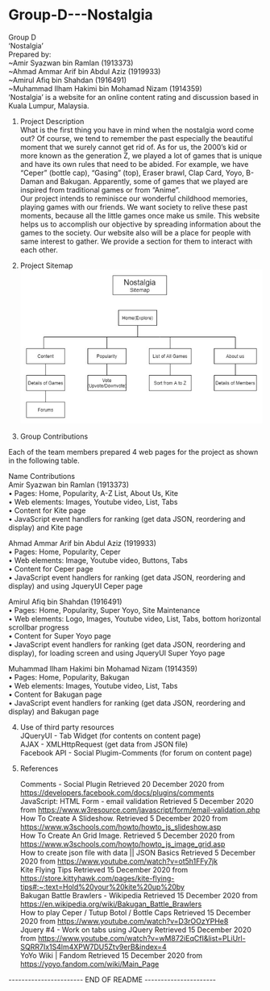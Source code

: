 # Group-D---Nostalgia

Group D  
‘Nostalgia’  
Prepared by:  
~Amir Syazwan bin Ramlan (1913373)  
~Ahmad Ammar Arif bin Abdul Aziz (1919933)  
~Amirul Afiq bin Shahdan (1916491)  
~Muhammad Ilham Hakimi bin Mohamad Nizam (1914359)  
‘Nostalgia’ is a website for an online content rating and discussion based in Kuala Lumpur, Malaysia.

1. Project Description  
   What is the first thing you have in mind when the nostalgia word come out? Of course, we tend to remember the past especially the beautiful moment that we surely cannot get rid of. As for us, the 2000’s kid or more known as the generation Z, we played a lot of games that is unique and have its own rules that need to be abided. For example, we have “Ceper” (bottle cap), “Gasing” (top), Eraser brawl, Clap Card, Yoyo, B-Daman and Bakugan. Apparently, some of games that we played are inspired from traditional games or from “Anime”.  
   Our project intends to reminisce our wonderful childhood memories, playing games with our friends. We want society to relive these past moments, because all the little games once make us smile. This website helps us to accomplish our objective by spreading information about the games to the society. Our website also will be a place for people with same interest to gather. We provide a section for them to interact with each other.
2. Project Sitemap  
   ![](images/sitemap.jpg)

3. Group Contributions

Each of the team members prepared 4 web pages for the project as shown in the following table.

Name Contributions  
Amir Syazwan bin Ramlan (1913373)  
• Pages: Home, Popularity, A-Z List, About Us, Kite  
• Web elements: Images, Youtube video, List, Tabs  
• Content for Kite page  
• JavaScript event handlers for ranking (get data JSON, reordering and display) and Kite page

Ahmad Ammar Arif bin Abdul Aziz (1919933)  
• Pages: Home, Popularity, Ceper  
• Web elements: Image, Youtube video, Buttons, Tabs  
• Content for Ceper page  
• JavaScript event handlers for ranking (get data JSON, reordering and display) and using JqueryUI Ceper page

Amirul Afiq bin Shahdan (1916491)  
• Pages: Home, Popularity, Super Yoyo, Site Maintenance  
• Web elements: Logo, Images, Youtube video, List, Tabs, bottom horizontal scrollbar progress  
• Content for Super Yoyo page  
• JavaScript event handlers for ranking (get data JSON, reordering and display), for loading screen and using JqueryUI Super Yoyo page

Muhammad Ilham Hakimi bin Mohamad Nizam (1914359)  
• Pages: Home, Popularity, Bakugan  
• Web elements: Images, Youtube video, List, Tabs  
• Content for Bakugan page  
• JavaScript event handlers for ranking (get data JSON, reordering and display) and Bakugan page

4. Use of third party resources  
   JQueryUI - Tab Widget (for contents on content page)  
   AJAX - XMLHttpRequest (get data from JSON file)  
   Facebook API - Social Plugim-Comments (for forum on content page)

5. References

   Comments - Social Plugin Retrieved 20 December 2020 from https://developers.facebook.com/docs/plugins/comments  
   JavaScript: HTML Form - email validation Retrieved 5 December 2020 from https://www.w3resource.com/javascript/form/email-validation.php  
   How To Create A Slideshow. Retrieved 5 December 2020 from https://www.w3schools.com/howto/howto_js_slideshow.asp  
   How To Create An Grid Image. Retrieved 5 December 2020 from https://www.w3schools.com/howto/howto_js_image_grid.asp  
   How to create json file with data || JSON Basics Retrieved 5 December 2020 from https://www.youtube.com/watch?v=ot5h1FFy7jk  
   Kite Flying Tips Retrieved 15 December 2020 from https://store.kittyhawk.com/pages/kite-flying-tips#:~:text=Hold%20your%20kite%20up%20by  
   Bakugan Battle Brawlers - Wikipedia Retrieved 15 December 2020 from https://en.wikipedia.org/wiki/Bakugan_Battle_Brawlers  
   How to play Ceper / Tutup Botol / Bottle Caps Retrieved 15 December 2020 from https://www.youtube.com/watch?v=D3rOOzYPHe8  
   Jquery #4 - Work on tabs using JQuery Retrieved 15 December 2020 from https://www.youtube.com/watch?v=wM872iEqCfI&list=PLiUrl-SQRR7Ix1S4lm4XPW7DU5Ztv9erB&index=4  
   YoYo Wiki | Fandom Retrieved 15 December 2020 from https://yoyo.fandom.com/wiki/Main_Page

----------------------- END OF README ----------------------
